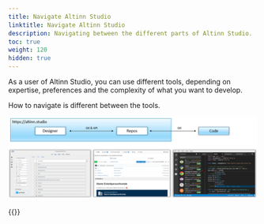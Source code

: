 ```yaml
---
title: Navigate Altinn Studio
linktitle: Navigate Altinn Studio
description: Navigating between the different parts of Altinn Studio.
toc: true
weight: 120
hidden: true
---
```


As a user of Altinn Studio, you can use different tools, depending on expertise, preferences and the complexity of what you want to develop.

How to navigate is different between the tools.

![Altinn Studio tools](3-tools.png "The three tools in Altinn Studio: Designer, Repos and Code.")

{{<children />}}
